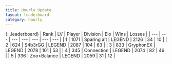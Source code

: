 ```yaml
---
title: Hourly Update
layout: leaderboard
category: hourly
---
```


{: .leaderboard}
| Rank | LV | Player | Division | Elo | Wins | Losses |
| --- | --- | --- | --- | --- | --- | --- |
| <span data-change="0">1</span> | 1071 | <span title="ID: 203132">Sparing alt</span> | LEGEND | <span data-change="0">2126</span> | <span data-change="0">34</span> | <span data-change="0">10</span> |
| <span data-change="0">2</span> | 624 | <span title="ID: 166888">S4b3rGG</span> | LEGEND | <span data-change="0">2087</span> | <span data-change="0">104</span> | <span data-change="0">63</span> |
| <span data-change="0">3</span> | 833 | <span title="ID: 315148">GryphonEX</span> | LEGEND | <span data-change="0">2078</span> | <span data-change="0">101</span> | <span data-change="0">53</span> |
| <span data-change="0">4</span> | 345 | <span title="ID: 539711">Connection</span> | LEGEND | <span data-change="0">2074</span> | <span data-change="0">82</span> | <span data-change="0">46</span> |
| <span data-change="0">5</span> | 336 | <span title="ID: 382502">Zoo&gt;Balance</span> | LEGEND | <span data-change="0">2059</span> | <span data-change="0">31</span> | <span data-change="0">12</span> |